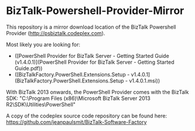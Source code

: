 # BizTalk-Powershell-Provider-Mirror
This repository is a mirror download location of the BizTalk Powershell Provider (http://psbiztalk.codeplex.com).

Most likely you are looking for:
- ([PowerShell Provider for BizTalk Server - Getting Started Guide (v1.4.0.1)](PowerShell Provider for BizTalk Server - Getting Started Guide.pdf))
- ([BizTalkFactory.PowerShell.Extensions.Setup - v1.4.0.1](BizTalkFactory.PowerShell.Extensions.Setup - v1.4.0.1.msi))

With BizTalk 2013 onwards, the PowerShell Provider comes with the BizTalk SDK: 
  "C:\Program Files (x86)\Microsoft BizTalk Server 2013 R2\SDK\Utilities\PowerShell"

A copy of the codeplex source code repository can be found here: https://github.com/jeanpaulsmit/BizTalk-Software-Factory
